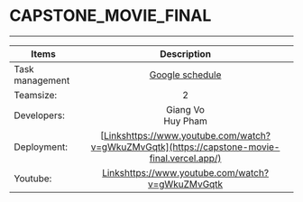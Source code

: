 # CAPSTONE_MOVIE_FINAL
<hr/>

| Items         | Description   |
| ------------- |:-------------:| 
| Task management|[Google schedule](https://docs.google.com/spreadsheets/d/1WxUh76PY9X62WQzEBlm7g19qdcAqzCMcvLxbMoqEBvc/edit?usp=sharing)|  
| Teamsize:     | 2     |  
| Developers:    | Giang Vo <br/> Huy Pham|  
| Deployment:   | [[Links](https://www.youtube.com/watch?v=gWkuZMvGqtk)https://www.youtube.com/watch?v=gWkuZMvGqtk](https://capstone-movie-final.vercel.app/)| 
| Youtube:      | [Links](https://www.youtube.com/watch?v=gWkuZMvGqtk)https://www.youtube.com/watch?v=gWkuZMvGqtk|  
<br/>

